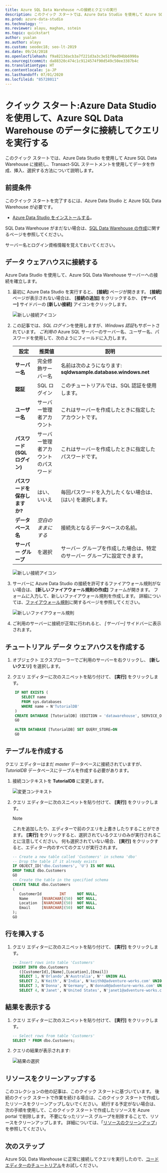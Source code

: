 ```yaml
---
title: Azure SQL Data Warehouse への接続とクエリの実行
description: このクイック スタートでは、Azure Data Studio を使用して Azure SQL Data Warehouse に接続し、クエリを実行する方法を示します
ms.prod: azure-data-studio
ms.technology: ''
ms.reviewer: alayu, maghan, sstein
ms.topic: quickstart
author: yualan
ms.author: alayu
ms.custom: seodec18; seo-lt-2019
ms.date: 09/24/2018
ms.openlocfilehash: f9a8213dacb3a7f221d3a3c3e51f0ed94bb6990a
ms.sourcegitcommit: da88320c474c1c9124574f90d549c50ee3387b4c
ms.translationtype: HT
ms.contentlocale: ja-JP
ms.lasthandoff: 07/01/2020
ms.locfileid: "85728011"
---
```

# <a name="quickstart-use-azure-data-studio-to-connect-and-query-data-in-azure-sql-data-warehouse"></a>クイック スタート:Azure Data Studio を使用して、Azure SQL Data Warehouse のデータに接続してクエリを実行する

このクイック スタートでは、Azure Data Studio を使用して Azure SQL Data Warehouse に接続し、Transact-SQL ステートメントを使用してデータを作成、挿入、選択する方法について説明します。 

## <a name="prerequisites"></a>前提条件
このクイック スタートを完了するには、Azure Data Studio と Azure SQL Data Warehouse が必要です。

- [Azure Data Studio をインストールする](download.md)。

SQL Data Warehouse がまだない場合は、[SQL Data Warehouse の作成](https://docs.microsoft.com/azure/sql-data-warehouse/sql-data-warehouse-get-started-provision)に関するページを参照してください。

サーバー名とログイン資格情報を覚えておいてください。


## <a name="connect-to-your-data-warehouse"></a>データ ウェアハウスに接続する

Azure Data Studio を使用して、Azure SQL Data Warehouse サーバーへの接続を確立します。

1. 最初に Azure Data Studio を実行すると、 **[接続]** ページが開きます。 **[接続]** ページが表示されない場合は、 **[接続の追加]** をクリックするか、 **[サーバー]** サイドバーの **[新しい接続]** アイコンをクリックします。
   
   ![新しい接続アイコン](media/quickstart-sql-dw/new-connection-icon.png)

2. この記事では、*SQL ログイン*を使用しますが、*Windows 認証*もサポートされています。 *ご利用の* Azure SQL サーバーのサーバー名、ユーザー名、パスワードを使用して、次のようにフィールドに入力します。

   | 設定       | 推奨値 | 説明 |
   | ------------ | ------------------ | ------------------------------------------------- | 
   | **サーバー名** | 完全修飾サーバー名 | 名前は次のようになります: **sqldwsample.database.windows.net** |
   | **認証** | SQL ログイン| このチュートリアルでは、SQL 認証を使用します。 |
   | **ユーザー名** | サーバー管理者アカウント | これはサーバーを作成したときに指定したアカウントです。 |
   | **パスワード (SQL ログイン)** | サーバー管理者アカウントのパスワード | これはサーバーを作成したときに指定したパスワードです。 |
   | **パスワードを保存しますか?** | はい、いいえ | 毎回パスワードを入力したくない場合は、[はい] を選択します。 |
   | **データベース名** | *空白のままにする* | 接続先となるデータベースの名前。 |
   | **サーバー グループ** | <Default> を選択 | サーバー グループを作成した場合は、特定のサーバー グループに設定できます。 | 

   ![新しい接続アイコン](media/quickstart-sql-dw/new-connection-screen.png) 

3. サーバーに Azure Data Studio の接続を許可するファイアウォール規則がない場合は、 **[新しいファイアウォール規則の作成]** フォームが開きます。 フォームに入力して、新しいファイアウォール規則を作成します。 詳細については、[ファイアウォール規則](https://docs.microsoft.com/azure/sql-database/sql-database-firewall-configure)に関するページを参照してください。

   ![新しいファイアウォール規則](media/quickstart-sql-dw/firewall.png)  

4. ご利用のサーバーに接続が正常に行われると、 *[サーバー]* サイドバーに表示されます。

## <a name="create-the-tutorial-data-warehouse"></a>チュートリアル データ ウェアハウスを作成する
1. オブジェクト エクスプローラーでご利用のサーバーを右クリックし、 **[新しいクエリ]** を選択します。

1. クエリ エディターに次のスニペットを貼り付けて、 **[実行]** をクリックします。

   ```sql
    IF NOT EXISTS (
       SELECT name
       FROM sys.databases
       WHERE name = N'TutorialDB'
    )
    CREATE DATABASE [TutorialDB] (EDITION = 'datawarehouse', SERVICE_OBJECTIVE='DW100');
    GO  
    
    ALTER DATABASE [TutorialDB] SET QUERY_STORE=ON
    GO
   ```


## <a name="create-a-table"></a>テーブルを作成する

クエリ エディターはまだ *master* データベースに接続されていますが、*TutorialDB* データベースにテーブルを作成する必要があります。 

1. 接続コンテキストを **TutorialDB** に変更します。

   ![変更コンテキスト](media/quickstart-sql-database/change-context.png)


1. クエリ エディターに次のスニペットを貼り付けて、 **[実行]** をクリックします。

   > [!NOTE]
   > これを追加したり、エディターで前のクエリを上書きしたりすることができます。 **[実行]** をクリックすると、選択されているクエリのみが実行されることに注意してください。 何も選択されていない場合、 **[実行]** をクリックすると、エディター内のすべてのクエリが実行されます。

   ```sql
   -- Create a new table called 'Customers' in schema 'dbo'
   -- Drop the table if it already exists
   IF OBJECT_ID('dbo.Customers', 'U') IS NOT NULL
   DROP TABLE dbo.Customers
   GO
   -- Create the table in the specified schema
   CREATE TABLE dbo.Customers
   (
      CustomerId        INT     NOT NULL,
      Name      [NVARCHAR](50)  NOT NULL,
      Location  [NVARCHAR](50)  NOT NULL,
      Email     [NVARCHAR](50)  NOT NULL
   );
   GO
   ```


## <a name="insert-rows"></a>行を挿入する

1. クエリ エディターに次のスニペットを貼り付けて、 **[実行]** をクリックします。

   ```sql
   -- Insert rows into table 'Customers'
   INSERT INTO dbo.Customers
      ([CustomerId],[Name],[Location],[Email])
      SELECT 1, N'Orlando',N'Australia', N'' UNION ALL
      SELECT 2, N'Keith', N'India', N'keith0@adventure-works.com' UNION ALL
      SELECT 3, N'Donna', N'Germany', N'donna0@adventure-works.com' UNION ALL
      SELECT 4, N'Janet', N'United States', N'janet1@adventure-works.com'
   ```


## <a name="view-the-result"></a>結果を表示する
1. クエリ エディターに次のスニペットを貼り付けて、 **[実行]** をクリックします。

   ```sql
   -- Select rows from table 'Customers'
   SELECT * FROM dbo.Customers;
   ```

1. クエリの結果が表示されます:

   ![結果の選択](media/quickstart-sql-dw/select-results.png)


## <a name="clean-up-resources"></a>リソースをクリーンアップする

このコレクションの他の記事は、このクイック スタートに基づいています。 後続のクイック スタートで作業を続ける場合は、このクイック スタートで作成したリソースをクリーンアップしないでください。 続行する予定がない場合は、次の手順を使用して、このクイック スタートで作成したリソースを Azure portal で削除します。
不要になったリソース グループを削除することで、リソースをクリーンアップします。 詳細については、「[リソースのクリーンアップ](https://docs.microsoft.com/azure/sql-database/sql-database-get-started-portal#clean-up-resources)」を参照してください。


## <a name="next-steps"></a>次のステップ

Azure SQL Data Warehouse に正常に接続してクエリを実行したので、[コード エディターのチュートリアル](tutorial-sql-editor.md)をお試しください。
